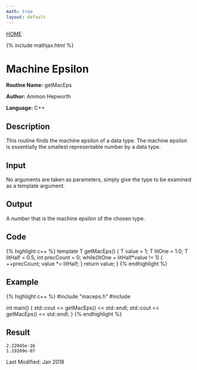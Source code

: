 ```yaml
---
math: true
layout: default
---
```

<a href="https://ammonhepworth.github.io/MATH5620/index">HOME</a>

{% include mathjax.html %}

# Machine Epsilon

**Routine Name:** getMacEps

**Author:** Ammon Hepworth

**Language:** C++


## Description

This routine finds the machine epsilon of a data type. The machine epsilon is essentially the smallest representable number by a data type.

## Input

No arguments are taken as parameters, simply give the type to be examined as a template argument.

## Output

A number that is the machine epsilon of the chosen type.

## Code

{% highlight c++ %}
template <typename T>
T getMacEps()
{
	T value = 1;
	T litOne = 1.0;
	T litHalf = 0.5;
	int precCount = 0;
	while(litOne + litHalf*value != 1)
	{
		++precCount;
		value *= litHalf;
	}
	return value;
}
{% endhighlight %}

## Example

{% highlight c++ %}
#include "maceps.h"
#include <iostream>

int main()
{
	std::cout << getMacEps<double>() << std::endl;
	std::cout << getMacEps<float>() << std::endl;
}
{% endhighlight %}

## Result
```
2.22045e-16
1.19209e-07
```
Last Modified: Jan 2018
